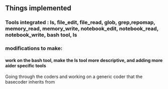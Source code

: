 <!-- Checkpoint for my progress -->
## Things implemented

### Tools integrated : ls, file_edit, file_read, glob, grep,repomap, memory_read, memory_write, notebook_edit, notebook_read, notebook_write, bash tool, ls

### modifications to make: 
#### work on the bash tool, make the ls tool more descriptive, and adding more aider specific tools

<!-- 1st September -->
Going through the coders and working on a generic coder that the basecoder inherits from

